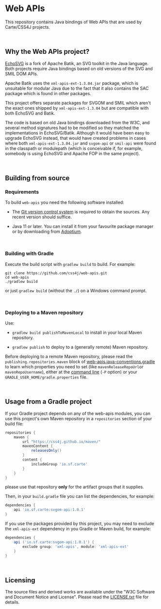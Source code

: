 # Web APIs

This repository contains Java bindings of Web APIs that are used by Carte/CSS4J
projects.

<br/>

## Why the Web APIs project?

[EchoSVG](https://github.com/css4j/echosvg) is a fork of Apache Batik, an SVG
toolkit in the Java language. Both projects require Java bindings based on old
versions of the SVG and SMIL DOM APIs.

Apache Batik uses the `xml-apis-ext-1.3.04.jar` package, which is unsuitable for
modular Java due to the fact that it also contains the SAC package which is found
in other packages.

This project offers separate packages for SVGOM and SMIL which aren't the exact
ones shipped by `xml-apis-ext-1.3.04` but are compatible with both EchoSVG and
Batik.

The code is based on old Java bindings downloaded from the W3C, and several
method signatures had to be modified so they matched the implementations in
EchoSVG/Batik. Although it would have been easy to upgrade EchoSVG instead, that
would have created problems in cases where both `xml-apis-ext-1.3.04.jar` and
`svgom-api` or `smil-api` were found in the classpath or modulepath (which is
conceivable if, for example, somebody is using EchoSVG and Apache FOP in the
same project).

<br/>

## Building from source

### Requirements

To build `web-apis` you need the following software installed:

- The [Git version control system](https://git-scm.com/downloads) is required to
obtain the sources. Any recent version should suffice.

- Java 11 or later. You can install it from your favourite package manager or by
downloading from [Adoptium](https://adoptium.net/).

<br/>

### Building with Gradle

Execute the build script with `gradlew build` to build. For example:

```shell
git clone https://github.com/css4j/web-apis.git
cd web-apis
./gradlew build
```
or just `gradlew build` (without the `./`) on a Windows command prompt.

<br/>

### Deploying to a Maven repository

Use:

- `gradlew build publishToMavenLocal` to install in your local Maven repository.

- `gradlew publish` to deploy to a (generally remote) Maven repository.

Before deploying to a remote Maven repository, please read the
`publishing.repositories.maven` block of
[web-apis.java-conventions.gradle](https://github.com/css4j/web-apis/blob/master/buildSrc/src/main/groovy/web-apis.java-conventions.gradle)
to learn which properties you need to set (like `mavenReleaseRepoUrl`or
`mavenRepoUsername`), either at the [command line](https://docs.gradle.org/current/userguide/build_environment.html#sec:project_properties)
(`-P` option) or your `GRADLE_USER_HOME/gradle.properties` file.

<br/>

## Usage from a Gradle project

If your Gradle project depends on any of the web-apis modules, you can use this
project's own Maven repository in a `repositories` section of your build file:

```groovy
repositories {
    maven {
        url "https://css4j.github.io/maven/"
        mavenContent {
            releasesOnly()
        }
        content {
            includeGroup 'io.sf.carte'
        }
    }
}
```
please use that repository **only** for the artifact groups that it supplies.

Then, in your `build.gradle` file you can list the dependencies, for example:

```groovy
dependencies {
    api 'io.sf.carte:svgom-api:1.0.1'
}
```

If you use the packages provided by this project, you may need to exclude the
`xml-apis-ext` dependency in you Gradle or Maven build, for example:

```groovy
dependencies {
    api ('io.sf.carte:svgom-api:1.0.1') {
        exclude group: 'xml-apis', module: 'xml-apis-ext'
    }
}
```

<br/>

##  Licensing

The source files and derived works are available under the "W3C Software and
Document Notice and License". Please read the [LICENSE.txt](LICENSE.txt) file
for details.
